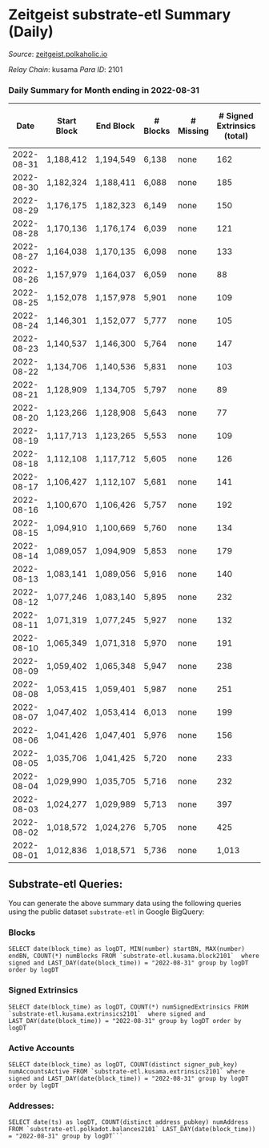 # Zeitgeist substrate-etl Summary (Daily)

_Source_: [zeitgeist.polkaholic.io](https://zeitgeist.polkaholic.io)

*Relay Chain*: kusama
*Para ID*: 2101



### Daily Summary for Month ending in 2022-08-31


| Date | Start Block | End Block | # Blocks | # Missing | # Signed Extrinsics (total) | # Active Accounts | # Addresses with Balances | # Events | # Transfers | # XCM Transfers In | # XCM Transfers Out |
| ---- | ----------- | --------- | -------- | --------- | --------------------------- | ----------------- | ------------------------- | -------- | ----------- | ------------------ | ------------------- |
| 2022-08-31 | 1,188,412 | 1,194,549 | 6,138 | none | 162 | 67 | 14,857 | 27,167 | 39  | 1  |   |
| 2022-08-30 | 1,182,324 | 1,188,411 | 6,088 | none | 185 | 100 | 14,846 | 27,027 | 53  | 1  |   |
| 2022-08-29 | 1,176,175 | 1,182,323 | 6,149 | none | 150 | 82 | 14,835 | 27,060 | 30  |   |   |
| 2022-08-28 | 1,170,136 | 1,176,174 | 6,039 | none | 121 | 61 | 14,825 | 26,590 | 30  |   |   |
| 2022-08-27 | 1,164,038 | 1,170,135 | 6,098 | none | 133 | 69 | 14,821 | 26,730 | 39  |   |   |
| 2022-08-26 | 1,157,979 | 1,164,037 | 6,059 | none | 88 | 44 | 14,814 | 27,306 | 20  |   |   |
| 2022-08-25 | 1,152,078 | 1,157,978 | 5,901 | none | 109 | 53 | 14,809 | 25,241 | 22  |   |   |
| 2022-08-24 | 1,146,301 | 1,152,077 | 5,777 | none | 105 | 60 | 14,806 | 25,647 | 17  |   |   |
| 2022-08-23 | 1,140,537 | 1,146,300 | 5,764 | none | 147 | 85 | 14,805 | 25,705 | 44  |   |   |
| 2022-08-22 | 1,134,706 | 1,140,536 | 5,831 | none | 103 | 59 | 14,800 | 24,967 | 23  |   |   |
| 2022-08-21 | 1,128,909 | 1,134,705 | 5,797 | none | 89 | 49 | 14,793 | 113,455 | 20  |   |   |
| 2022-08-20 | 1,123,266 | 1,128,908 | 5,643 | none | 77 | 39 | 14,787 | 351,465 | 11  |   |   |
| 2022-08-19 | 1,117,713 | 1,123,265 | 5,553 | none | 109 | 56 | 14,786 | 344,255 | 26  |   |   |
| 2022-08-18 | 1,112,108 | 1,117,712 | 5,605 | none | 126 | 72 | 14,780 | 345,263 | 24  |   |   |
| 2022-08-17 | 1,106,427 | 1,112,107 | 5,681 | none | 141 | 65 | 14,770 | 353,001 | 61  |   |   |
| 2022-08-16 | 1,100,670 | 1,106,426 | 5,757 | none | 192 | 100 | 14,737 | 351,622 | 63  |   |   |
| 2022-08-15 | 1,094,910 | 1,100,669 | 5,760 | none | 134 | 72 | 14,730 | 351,495 | 31  |   |   |
| 2022-08-14 | 1,089,057 | 1,094,909 | 5,853 | none | 179 | 87 | 14,723 | 359,826 | 52  |   |   |
| 2022-08-13 | 1,083,141 | 1,089,056 | 5,916 | none | 140 | 69 | 14,714 | 361,284 | 35  |   |   |
| 2022-08-12 | 1,077,246 | 1,083,140 | 5,895 | none | 232 | 97 | 14,707 | 347,128 | 66  |   |   |
| 2022-08-11 | 1,071,319 | 1,077,245 | 5,927 | none | 132 | 71 | 14,705 | 343,716 | 27  |   |   |
| 2022-08-10 | 1,065,349 | 1,071,318 | 5,970 | none | 191 | 88 | 14,702 | 341,350 | 44  |   |   |
| 2022-08-09 | 1,059,402 | 1,065,348 | 5,947 | none | 238 | 102 | 14,691 | 332,831 | 48  |   |   |
| 2022-08-08 | 1,053,415 | 1,059,401 | 5,987 | none | 251 | 99 | 14,680 | 356,864 | 52  |   |   |
| 2022-08-07 | 1,047,402 | 1,053,414 | 6,013 | none | 199 | 94 | 14,663 | 355,323 | 41  |   |   |
| 2022-08-06 | 1,041,426 | 1,047,401 | 5,976 | none | 156 | 78 | 14,659 | 340,149 | 27  |   |   |
| 2022-08-05 | 1,035,706 | 1,041,425 | 5,720 | none | 233 | 99 | 14,647 | 309,349 | 53  |   |   |
| 2022-08-04 | 1,029,990 | 1,035,705 | 5,716 | none | 232 | 113 | 14,635 | 299,168 | 69  |   |   |
| 2022-08-03 | 1,024,277 | 1,029,989 | 5,713 | none | 397 | 190 | 14,615 | 271,554 | 125  |   |   |
| 2022-08-02 | 1,018,572 | 1,024,276 | 5,705 | none | 425 | 187 | 14,591 | 247,700 | 157  |   |   |
| 2022-08-01 | 1,012,836 | 1,018,571 | 5,736 | none | 1,013 | 519 | 14,560 | 230,226 | 494  |   |   |

## Substrate-etl Queries:
You can generate the above summary data using the following queries using the public dataset `substrate-etl` in Google BigQuery:


### Blocks
```
SELECT date(block_time) as logDT, MIN(number) startBN, MAX(number) endBN, COUNT(*) numBlocks FROM `substrate-etl.kusama.block2101`  where signed and LAST_DAY(date(block_time)) = "2022-08-31" group by logDT order by logDT
```


### Signed Extrinsics
```
SELECT date(block_time) as logDT, COUNT(*) numSignedExtrinsics FROM `substrate-etl.kusama.extrinsics2101`  where signed and LAST_DAY(date(block_time)) = "2022-08-31" group by logDT order by logDT
```


### Active Accounts
```
SELECT date(block_time) as logDT, COUNT(distinct signer_pub_key) numAccountsActive FROM `substrate-etl.kusama.extrinsics2101` where signed and LAST_DAY(date(block_time)) = "2022-08-31" group by logDT order by logDT
```


### Addresses:
```
SELECT date(ts) as logDT, COUNT(distinct address_pubkey) numAddress FROM `substrate-etl.polkadot.balances2101` LAST_DAY(date(block_time)) = "2022-08-31" group by logDT```

